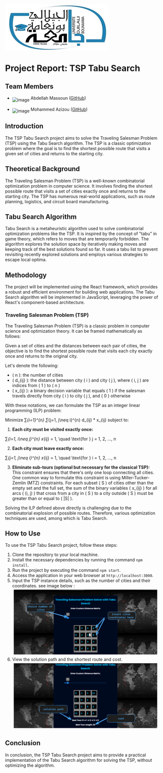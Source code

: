 ![UDBKM](public/UDBKM.png)
# Project Report: TSP Tabu Search

## Team Members
- <img src="https://github.com/abdomassoun.png" alt="image" width="30" height="auto" align="middle"> Abdellah Massoun 
([GitHub](https://github.com/abdomassoun))


- <img src="https://github.com/mohammedzizou.png" alt="image" width="30" height="auto" align="middle"> Mohammed Azizou
([GitHub](https://github.com/abdomassoun))

## Introduction
The TSP Tabu Search project aims to solve the Traveling Salesman Problem (TSP) using the Tabu Search algorithm. The TSP is a classic optimization problem where the goal is to find the shortest possible route that visits a given set of cities and returns to the starting city.

## Theoretical Background
The Traveling Salesman Problem (TSP) is a well-known combinatorial optimization problem in computer science. It involves finding the shortest possible route that visits a set of cities exactly once and returns to the starting city. The TSP has numerous real-world applications, such as route planning, logistics, and circuit board manufacturing.

## Tabu Search Algorithm
Tabu Search is a metaheuristic algorithm used to solve combinatorial optimization problems like the TSP. It is inspired by the concept of "tabu" in game theory, which refers to moves that are temporarily forbidden. The algorithm explores the solution space by iteratively making moves and keeping track of the best solutions found so far. It uses a tabu list to prevent revisiting recently explored solutions and employs various strategies to escape local optima.

## Methodology
The project will be implemented using the React framework, which provides a robust and efficient environment for building web applications. The Tabu Search algorithm will be implemented in JavaScript, leveraging the power of React's component-based architecture.

### Traveling Salesman Problem (TSP)

The Traveling Salesman Problem (TSP) is a classic problem in computer science and optimization theory. It can be framed mathematically as follows:

Given a set of cities and the distances between each pair of cities, the objective is to find the shortest possible route that visits each city exactly once and returns to the original city.

Let's denote the following:

- \( n \): the number of cities
- \( d_{ij} \): the distance between city \( i \) and city \( j \), where \( i, j \) are indices from \( 1 \) to \( n \)
- \( x_{ij} \): a binary decision variable that equals \( 1 \) if the salesman travels directly from city \( i \) to city \( j \), and \( 0 \) otherwise

With these notations, we can formulate the TSP as an integer linear programming (ILP) problem:

Minimize ∑_{i=1}^{n} ∑_{j=1, j\neq i}^{n} d_{ij} * x_{ij}
 subject to:

1. **Each city must be visited exactly once:**

∑_{i=1, i\neq j}^{n} x_{ij} = 1, \quad \text{for } j = 1, 2, ..., n

2. **Each city must leave exactly once:**

∑_{j=1, j\neq i}^{n} x_{ij} = 1, \quad \text{for } i = 1, 2, ..., n


3. **Eliminate sub-tours (optional but necessary for the classical TSP):**
This constraint ensures that there's only one loop connecting all cities. One common way to formulate this constraint is using Miller-Tucker-Zemlin (MTZ) constraints. For each subset \( S \) of cities other than the empty set and the full set, the sum of the binary variables \( x_{ij} \) for all arcs \( (i, j) \) that cross from a city in \( S \) to a city outside \( S \) must be greater than or equal to \( |S| \).

Solving the ILP defined above directly is challenging due to the combinatorial explosion of possible routes. Therefore, various optimization techniques are used, among which is Tabu Search.

## How to Use
To use the TSP Tabu Search project, follow these steps:

1. Clone the repository to your local machine.
2. Install the necessary dependencies by running the command `npm install`.
3. Run the project by executing the command `npm start`.
4. Access the application in your web browser at `http://localhost:3000`.
5. Input the TSP instance details, such as the number of cities and their coordinates.
see image below :
![TSP Instance](public/1image.png)
6. View the solution path and the shortest route and cost.
![TSP Instance](public/image.png)
## Conclusion
In conclusion, the TSP Tabu Search project aims to provide a practical implementation of the Tabu Search algorithm for solving the TSP, without optimizing the algorithm.
